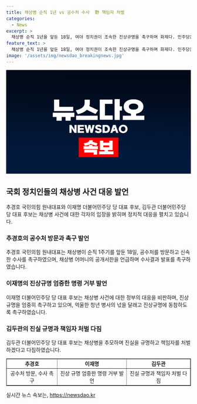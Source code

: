 ```yaml
---
title: 채상병 순직 1년 vs 공수처 수사  野 책임자 처벌
categories:
  - News
excerpt: >
  채상병 순직 1년을 앞둔 18일, 여야 정치권이 조속한 진상규명을 촉구하며 화제다. 민주당은 채상병 특검법 재표결 강행을 예고했고, 국민의힘은 공수처의 신속한 수사결과 발표를 촉구했다. 추경호 원내대표는 채상병 어머니의 공개서한을 언급하며 공수처 방문을 통해 신속한 수사를 촉구했고, 이재명·김두관 후보 역시 진상규명과 책임자 처벌을 촉구했다. 이러한 정치권의 움직임이 관심을 끌고 있다. (총 단어 수: 109)
feature_text: >
  채상병 순직 1년을 앞둔 18일, 여야 정치권이 조속한 진상규명을 촉구하며 화제다. 민주당은 채상병 특검법 재표결 강행을 예고했고, 국민의힘은 공수처의 신속한 수사결과 발표를 촉구했다. 추경호 원내대표는 채상병 어머니의 공개서한을 언급하며 공수처 방문을 통해 신속한 수사를 촉구했고, 이재명·김두관 후보 역시 진상규명과 책임자 처벌을 촉구했다. 이러한 정치권의 움직임이 관심을 끌고 있다. (총 단어 수: 109)
image: '/assets/img/newsdao_breakingnews.jpg'
---
```


<p><img src="/assets/img/newsdao_breakingnews.jpg" alt="ranknews 속보" /></p>

<h2 data-ke-size="size26">국회 정치인들의 채상병 사건 대응 발언</h2>

<p>추경호 국민의힘 원내대표와 이재명 더불어민주당 당 대표 후보, 김두관 더불어민주당 당 대표 후보는 채상병 사건에 대한 각자의 입장을 밝히며 정치적 대응을 펼치고 있습니다. </p>

<h3>추경호의 공수처 방문과 촉구 발언</h3>

<p data-ke-size="size16">추경호 국민의힘 원내대표는 채상병이 순직 1주기를 앞둔 18일, 공수처를 방문하고 신속한 수사를 촉구하였으며, 채상병 어머니의 공개서한을 언급하며 수사결과 발표를 촉구하였습니다.</p>

<h3>이재명의 진상규명 엄중한 명령 거부 발언</h3>

<p data-ke-size="size16">이재명 더불어민주당 당 대표 후보는 채상병 사건에 대한 정부의 대응을 비판하며, 진상규명을 엄중히 촉구하고 있으며, 억울한 청년 병사의 넋을 달래고 진상규명에 동참하도록 촉구하였습니다.</p>

<h3>김두관의 진실 규명과 책임자 처벌 다짐</h3>

<p data-ke-size="size16">김두관 더불어민주당 당 대표 후보는 채상병을 추모하며 진실을 규명하고 책임자를 처벌하겠다고 다짐하였습니다.</p>

<table style="width: 100%;" border="1">
<tbody>
<tr>
<td style="text-align: center; height: 17px;"><b>추경호</b></td>
<td style="text-align: center; height: 17px;"><b>이재명</b></td>
<td style="text-align: center; height: 17px;"><b>김두관</b></td>
</tr>
<tr>
<td style="text-align: center; height: 17px;">공수처 방문, 수사 촉구</td>
<td style="text-align: center; height: 17px;">진상 규명 엄중한 명령 거부 발언</td>
<td style="text-align: center; height: 17px;">진실 규명과 책임자 처벌 다짐</td>
</tr>
</tbody>
</table>

<p data-ke-size="size16"></p>
실시간 뉴스 속보는, <a href="https://newsdao.kr" rel="dofollow">https://newsdao.kr</a>


